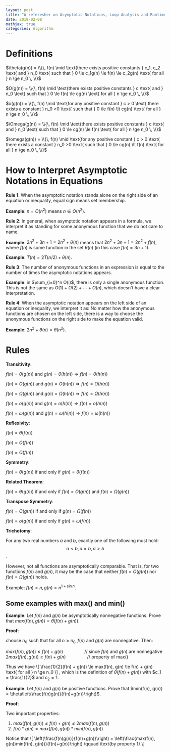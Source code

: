 ```yaml
---
layout: post
title: "A referesher on Asymptotic Notations, Loop Analysis and Runtime Analysis"
date: 2019-02-08
mathjax: true
categories: Algorithm
---
```

# Definitions
$\theta(g(n)) = \\{\, f(n) \mid \text{there exists positive constants } c_1, c_2 \text{ and } n_0 \text{ such that } 0 \le c_1g(n) \le f(n) \le c_2g(n) \text{ for all } n \ge n_0 \, \\}$

$O(g(n)) = \\{\, f(n) \mid \text{there exists positive constants } c \text{ and } n_0 \text{ such that } 0 \le f(n) \le cg(n) \text{ for all } n \ge n_0 \, \\}$

$o(g(n)) = \\{\, f(n) \mid \text{for any positive constant } c > 0 \text{ there exists a constant } n_0 >0  \text{ such that } 0 \le f(n) \lt cg(n) \text{ for all } n \ge n_0 \, \\}$


$\Omega(g(n)) = \\{\, f(n) \mid \text{there exists positive constants } c \text{ and } n_0 \text{ such that } 0 \le cg(n) \le f(n) \text{ for all } n \ge n_0 \, \\}$

$\omega(g(n)) = \\{\, f(n) \mid \text{for any positive constant } c > 0 \text{ there exists a constant } n_0 >0  \text{ such that } 0 \le cg(n) \lt f(n) \text{ for all } n \ge n_0 \, \\}$

# How to Interpret Asymptotic Notations in Equations
**Rule 1**: When the asymptotic notation stands alone on the right side of an equation or inequality, equal sign means set membership.

**Example**: $n = O(n^2)$ means $n \in O(n^2)$.

**Rule 2**: In general, when asymptotic notation appears in a formula, we interpret it as standing for some anonymous function that we do not care to name. 

**Example**: $2n^2 + 3n + 1 = 2n^2 + \theta(n)$ means that $2n^2 + 3n + 1 = 2n^2 + f(n)$, where $f(n)$ is some function in the set $\theta(n)$ (in this case $f(n) = 3n + 1$).

**Example**: $T(n) = 2T(n/2) + \theta(n)$. 

**Rule 3**: The number of anonymous functions in an expression is equal to the number of times the asymptotic notations appears.

**Example**: in $\sum_{i=0}^n O(i)$, there is only a single anonymous function. This is not the same as $O(1) + O(2) + \cdots + O(n)$, which doesn't have a clear interpretation.

**Rule 4**: When the asymptotic notation appears on the left side of an equation or inequality, we interpret it as: No matter how the anonymous functions are chosen on the left side, there is a way to choose the anonymous functions on the right side to make the equation valid.

**Example**: $2n^2 + \theta(n) = \theta(n^2)$.
# Rules
**Transitivity**:

$f(n) = \theta(g(n))$ and $g(n) = \theta(h(n)) \Rightarrow f(n) = \theta(h(n))$

$f(n) = O(g(n))$ and $g(n) = O(h(n)) \Rightarrow f(n) = O(h(n))$

$f(n) = \Omega(g(n))$ and $g(n) = \Omega(h(n)) \Rightarrow f(n) = \Omega(h(n))$

$f(n) = o(g(n))$ and $g(n) = o(h(n)) \Rightarrow f(n) = o(h(n))$

$f(n) = \omega(g(n))$ and $g(n) = \omega(h(n)) \Rightarrow f(n) = \omega(h(n))$

**Reflexivity**:

$f(n) = \theta(f(n))$

$f(n) = O(f(n))$

$f(n) = \Omega(f(n))$

**Symmetry**:

$f(n) = \theta(g(n))$ if and only if $g(n) = \theta(f(n))$

**Related Theorem**:

$f(n) = \theta(g(n))$ if and only if $f(n) = O(g(n))$ and $f(n) = \Omega(g(n))$

**Transpose Symmetry**:

$f(n) = O(g(n))$ if and only if $g(n) = \Omega(f(n))$

$f(n) = o(g(n))$ if and only if $g(n) = \omega(f(n))$

**Trichotomy**:

For any two real numbers $a$ and $b$, exactly one of the following must hold: $$a < b, a = b, a > b$$.

However, not all functions are asymptotically comparable. That is, for two functions $f(n)$ and $g(n)$, it may be the case that neither $f(n) = O(g(n))$ nor $f(n) = \Omega(g(n))$ holds.

Example: $f(n) = n, g(n) = n^{1 + \sin n}$.

## Some examples with max() and min()
**Example**: Let $f(n)$ and $g(n)$ be asymptotically nonnegative functions. Prove that $max(f(n), g(n)) = \theta(f(n) + g(n))$.

**Proof**: 

choose $n_0$ such that for all $n \ge n_0, f(n)$ and $g(n)$ are nonnegative. Then:

$max(f(n), g(n)) \le f(n) + g(n) \qquad \qquad$     // since $f(n)$ and $g(n)$ are nonnegative
$2max(f(n), g(n)) \ge f(n) + g(n) \qquad \qquad$    // property of max()

Thus we have 
\\[
\frac{1}{2}(f(n) + g(n)) \le max(f(n), g(n) \le f(n) + g(n) \text{ for all } n \ge n_0
\\]
, which is the definition of $\theta(f(n) + g(n))$ with $c_1 = \frac{1}{2}$ and $c_2 = 1$.

**Example**: Let $f(n)$ and $g(n)$ be positive functions. Prove that $min(f(n), g(n)) = \theta\left(\frac{f(n)g(n)}{f(n)+g(n)}\right)$.


**Proof**: 

Two important properties:
1. $max(f(n), g(n)) \le f(n) + g(n) \le 2max(f(n), g(n))$
2. $f(n)*g(n) = max(f(n), g(n)) * min(f(n), g(n))$

Notice that 
\\[
\left(\frac{f(n)g(n)}{f(n)+g(n)}\right) = \left(\frac{max(f(n), g(n))min(f(n), g(n))}{f(n)+g(n)}\right) \qquad \text{by property 1}
\\]


